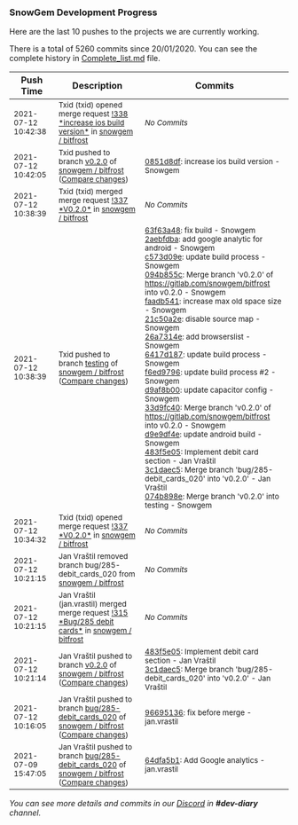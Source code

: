 
### SnowGem Development Progress

Here are the last 10 pushes to the projects we are currently working.

There is a total of 5260 commits since 20/01/2020. You can see the complete history in
 [Complete_list.md](Complete_list.md) file.

| Push Time | Description | Commits |
| --- | --- | --- |
| <sub>2021-07-12 10:42:38</sub> | <sub>Txid (txid) opened merge request [\!338 \*increase ios build version\*](https://gitlab.com/snowgem/bitfrost/-/merge_requests/338) in [snowgem / bitfrost](https://gitlab.com/snowgem/bitfrost)</sub> | <sub>_No Commits_</sub> |
| <sub>2021-07-12 10:42:05</sub> | <sub>Txid pushed to branch [v0\.2\.0](https://gitlab.com/snowgem/bitfrost/commits/v0.2.0) of [snowgem / bitfrost](https://gitlab.com/snowgem/bitfrost) ([Compare changes](https://gitlab.com/snowgem/bitfrost/compare/3c1daec5e5032a16d93009a7b027c3c07ed09256...0851d8dfce45d91126bf80cf0295b4524cfe22a5))</sub> | <sub>[0851d8df](https://gitlab.com/snowgem/bitfrost/-/commit/0851d8dfce45d91126bf80cf0295b4524cfe22a5): increase ios build version - Snowgem</sub> |
| <sub>2021-07-12 10:38:39</sub> | <sub>Txid (txid) merged merge request [\!337 \*V0\.2\.0\*](https://gitlab.com/snowgem/bitfrost/-/merge_requests/337) in [snowgem / bitfrost](https://gitlab.com/snowgem/bitfrost)</sub> | <sub>_No Commits_</sub> |
| <sub>2021-07-12 10:38:39</sub> | <sub>Txid pushed to branch [testing](https://gitlab.com/snowgem/bitfrost/commits/testing) of [snowgem / bitfrost](https://gitlab.com/snowgem/bitfrost) ([Compare changes](https://gitlab.com/snowgem/bitfrost/compare/689894b66ff90fc74cbf54ff6212cdab001d6ed5...074b898e45793ce5f2fc22e90d29db74f7ae43ba))</sub> | <sub>[63f63a48](https://gitlab.com/snowgem/bitfrost/-/commit/63f63a48a274ff6b1bb58169133ef6ad899b112c): fix build - Snowgem<br>[2aebfdba](https://gitlab.com/snowgem/bitfrost/-/commit/2aebfdba99ef6e1289d5b2200462c2714025f828): add google analytic for android - Snowgem<br>[c573d09e](https://gitlab.com/snowgem/bitfrost/-/commit/c573d09ec520e40dc32e762f489fbcc63ab77776): update build process - Snowgem<br>[094b855c](https://gitlab.com/snowgem/bitfrost/-/commit/094b855c5f00002fe4e9a8a6b6c530d7c0344da8): Merge branch 'v0.2.0' of https://gitlab.com/snowgem/bitfrost into v0.2.0 - Snowgem<br>[faadb541](https://gitlab.com/snowgem/bitfrost/-/commit/faadb541dd7f96ecb63a9c54a7b33563fe81b092): increase max old space size - Snowgem<br>[21c50a2e](https://gitlab.com/snowgem/bitfrost/-/commit/21c50a2e121a36d01b36a546e7e81d38283cd211): disable source map - Snowgem<br>[26a7314e](https://gitlab.com/snowgem/bitfrost/-/commit/26a7314e8330905546627849d15ba8491c146d28): add browserslist - Snowgem<br>[6417d187](https://gitlab.com/snowgem/bitfrost/-/commit/6417d1872f5915014f609f6032cc2e3dbf520c85): update build process - Snowgem<br>[f6ed9796](https://gitlab.com/snowgem/bitfrost/-/commit/f6ed97963c5d862d29c6ebce96cc0f7663a40cce): update build process #2 - Snowgem<br>[d9af8b00](https://gitlab.com/snowgem/bitfrost/-/commit/d9af8b00a04573ca18010e87f04c4810c633b964): update capacitor config - Snowgem<br>[33d9fc40](https://gitlab.com/snowgem/bitfrost/-/commit/33d9fc4091d0316a6062693ca9db0c277a742bed): Merge branch 'v0.2.0' of https://gitlab.com/snowgem/bitfrost into v0.2.0 - Snowgem<br>[d9e9df4e](https://gitlab.com/snowgem/bitfrost/-/commit/d9e9df4eb3c223511c54879798bce70cee944f1c): update android build - Snowgem<br>[483f5e05](https://gitlab.com/snowgem/bitfrost/-/commit/483f5e0585a938169203e9c2534dd304940eb10b): Implement debit card section - Jan Vraštil<br>[3c1daec5](https://gitlab.com/snowgem/bitfrost/-/commit/3c1daec5e5032a16d93009a7b027c3c07ed09256): Merge branch 'bug/285-debit_cards_020' into 'v0.2.0' - Jan Vraštil<br>[074b898e](https://gitlab.com/snowgem/bitfrost/-/commit/074b898e45793ce5f2fc22e90d29db74f7ae43ba): Merge branch 'v0.2.0' into testing - Snowgem</sub> |
| <sub>2021-07-12 10:34:32</sub> | <sub>Txid (txid) opened merge request [\!337 \*V0\.2\.0\*](https://gitlab.com/snowgem/bitfrost/-/merge_requests/337) in [snowgem / bitfrost](https://gitlab.com/snowgem/bitfrost)</sub> | <sub>_No Commits_</sub> |
| <sub>2021-07-12 10:21:15</sub> | <sub>Jan Vraštil removed branch bug/285-debit_cards_020 from [snowgem / bitfrost](https://gitlab.com/snowgem/bitfrost)</sub> | <sub>_No Commits_</sub> |
| <sub>2021-07-12 10:21:15</sub> | <sub>Jan Vraštil (jan.vrastil) merged merge request [\!315 \*Bug/285 debit cards\*](https://gitlab.com/snowgem/bitfrost/-/merge_requests/315) in [snowgem / bitfrost](https://gitlab.com/snowgem/bitfrost)</sub> | <sub>_No Commits_</sub> |
| <sub>2021-07-12 10:21:14</sub> | <sub>Jan Vraštil pushed to branch [v0\.2\.0](https://gitlab.com/snowgem/bitfrost/commits/v0.2.0) of [snowgem / bitfrost](https://gitlab.com/snowgem/bitfrost) ([Compare changes](https://gitlab.com/snowgem/bitfrost/compare/d9e9df4eb3c223511c54879798bce70cee944f1c...3c1daec5e5032a16d93009a7b027c3c07ed09256))</sub> | <sub>[483f5e05](https://gitlab.com/snowgem/bitfrost/-/commit/483f5e0585a938169203e9c2534dd304940eb10b): Implement debit card section - Jan Vraštil<br>[3c1daec5](https://gitlab.com/snowgem/bitfrost/-/commit/3c1daec5e5032a16d93009a7b027c3c07ed09256): Merge branch 'bug/285-debit_cards_020' into 'v0.2.0' - Jan Vraštil</sub> |
| <sub>2021-07-12 10:16:05</sub> | <sub>Jan Vraštil pushed to branch [bug/285\-debit\_cards\_020](https://gitlab.com/snowgem/bitfrost/commits/bug/285-debit_cards_020) of [snowgem / bitfrost](https://gitlab.com/snowgem/bitfrost) ([Compare changes](https://gitlab.com/snowgem/bitfrost/compare/64dfa5b15257f3802d8bb0d248d8508a416462b0...9669513604b20e0fa83142fa2ef172079232d3de))</sub> | <sub>[96695136](https://gitlab.com/snowgem/bitfrost/-/commit/9669513604b20e0fa83142fa2ef172079232d3de): fix before merge - jan.vrastil</sub> |
| <sub>2021-07-09 15:47:05</sub> | <sub>Jan Vraštil pushed to branch [bug/285\-debit\_cards\_020](https://gitlab.com/snowgem/bitfrost/commits/bug/285-debit_cards_020) of [snowgem / bitfrost](https://gitlab.com/snowgem/bitfrost) ([Compare changes](https://gitlab.com/snowgem/bitfrost/compare/e7868c6a4da0034d0c2aacf8579328655ac22473...64dfa5b15257f3802d8bb0d248d8508a416462b0))</sub> | <sub>[64dfa5b1](https://gitlab.com/snowgem/bitfrost/-/commit/64dfa5b15257f3802d8bb0d248d8508a416462b0): Add Google analytics - jan.vrastil</sub> |

_You can see more details and commits in our [Discord](https://discord.gg/zumGnbg) in **#dev-diary** channel._
